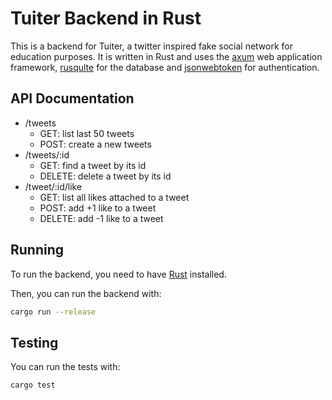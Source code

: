 # Tuiter Backend in Rust

This is a backend for Tuiter, a twitter inspired fake social network for education purposes.
It is written in Rust and uses the [axum](https://crates.io/crates/axum) web application framework, [rusqulte](https://crates.io/crates/rusqlite) for the database and [jsonwebtoken](https://crates.io/crates/jsonwebtoken) for authentication.

## API Documentation

- /tweets
  - GET: list last 50 tweets
  - POST: create a new tweets
- /tweets/:id
  - GET: find a tweet by its id
  - DELETE: delete a tweet by its id
- /tweet/:id/like
  - GET: list all likes attached to a tweet
  - POST: add +1 like to a tweet
  - DELETE: add -1 like to a tweet

## Running

To run the backend, you need to have [Rust](https://www.rust-lang.org/tools/install) installed.

Then, you can run the backend with:

```bash
cargo run --release
```

## Testing

You can run the tests with:

```bash
cargo test
```
